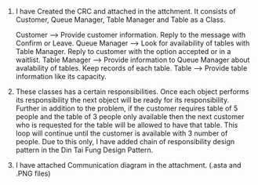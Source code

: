 1. I have Created the CRC and attached in the attchment. It consists of Customer, Queue Manager, Table Manager 
   and Table as a Class. 
   
   Customer --> Provide customer information. Reply to the message with Confirm or Leave. 
   Queue Manager --> Look for availability of tables with Table Manager. 
                     Reply to customer with the option accepted or in a waitlist. 
   Table Manager --> Provide information to Queue Manager about avalability of tables. 
                     Keep records of each table. 
   Table --> Provide table information like its capacity.

2. These classes has a certain responsibilities. Once each object performs its responsibility the next object 
   will be ready for its responsibility. Further in addition to the problem, if the customer requires table of 
   5 people and the table of 3 people only available then the next customer who is requested for the table will 
   be allowed to have that table. This loop will continue until the customer is available with 3 number of people. 
   Due to this only, I have added chain of responsibility design pattern in the Din Tai Fung Design Pattern.

3. I have attached Communication diagram in the attachment. (.asta and .PNG files)
